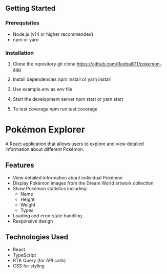## Getting Started

### Prerequisites

- Node.js (v14 or higher recommended)
- npm or yarn

### Installation

1. Clone the repository
   git clone https://github.com/Reebal011/pokemon-app

2. Install dependencies
   npm install
   or
   yarn install

3. Use example.env as env file

4. Start the development server
   npm start
   or
   yarn start

5. To test coverage
   npm run test:coverage

# Pokémon Explorer

A React application that allows users to explore and view detailed information about different Pokémon.

## Features

- View detailed information about individual Pokémon
- Display Pokémon images from the Dream World artwork collection
- Show Pokémon statistics including:
  - Name
  - Height
  - Weight
  - Types
- Loading and error state handling
- Responsive design

## Technologies Used

- React
- TypeScript
- RTK Query (for API calls)
- CSS for styling
